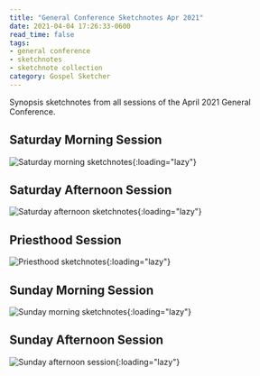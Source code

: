 ```yaml
---
title: "General Conference Sketchnotes Apr 2021"
date: 2021-04-04 17:26:33-0600
read_time: false
tags:
- general conference
- sketchnotes
- sketchnote collection
category: Gospel Sketcher
---
```


Synopsis sketchnotes from all sessions of the April 2021 General Conference.

## Saturday Morning Session

![Saturday morning sketchnotes](https://media.bennorris.org/images/gospelsketcher/general-conference/apr-2021/general-conference-1-sat-am-sketchnote.jpg){:loading="lazy"}

## Saturday Afternoon Session

![Saturday afternoon sketchnotes](https://media.bennorris.org/images/gospelsketcher/general-conference/apr-2021/general-conference-2-sat-pm-sketchnote.jpg){:loading="lazy"}

## Priesthood Session

![Priesthood sketchnotes](https://media.bennorris.org/images/gospelsketcher/general-conference/apr-2021/general-conference-3-priesthood-sketchnote.jpg){:loading="lazy"}

## Sunday Morning Session

![Sunday morning sketchnotes](https://media.bennorris.org/images/gospelsketcher/general-conference/apr-2021/general-conference-4-sun-am-sketchnote.jpg){:loading="lazy"}

## Sunday Afternoon Session

![Sunday afternoon session](https://media.bennorris.org/images/gospelsketcher/general-conference/apr-2021/general-conference-5-sun-pm-sketchnote.jpg){:loading="lazy"}
